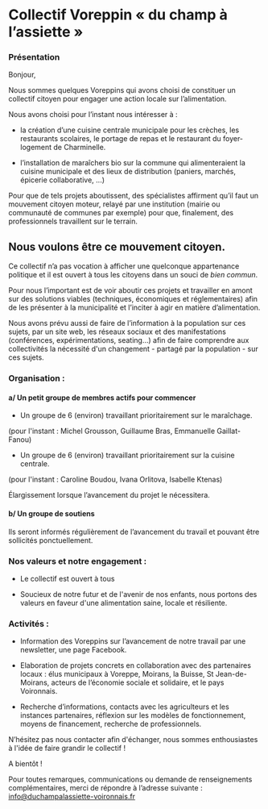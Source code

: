 # Collectif Voreppin « du champ à l’assiette »

### Présentation

Bonjour, 
 
Nous sommes quelques Voreppins qui avons choisi de constituer un
collectif citoyen pour engager une action locale sur
l’alimentation. 

Nous avons choisi pour l’instant nous intéresser à :
 
* la création d’une cuisine centrale municipale pour les crèches, les restaurants scolaires, le portage de repas et le restaurant du foyer-logement de Charminelle.

* l’installation de maraîchers bio sur la commune qui  alimenteraient la cuisine municipale et des lieux de distribution (paniers, marchés, épicerie collaborative, ...)
 
Pour que de tels projets aboutissent, des spécialistes affirment
qu’il faut un mouvement citoyen moteur, relayé par une institution
(mairie ou communauté de communes par exemple) pour que,
finalement, des professionnels travaillent sur le terrain. 
 
## Nous voulons être ce mouvement citoyen.

Ce collectif n’a pas vocation à afficher une quelconque appartenance politique et il est ouvert à tous les citoyens  dans un souci de *bien commun*.
 
Pour nous l’important est de voir aboutir ces projets et travailler en amont sur des solutions viables (techniques, économiques et réglementaires) afin de les présenter à la municipalité et l’inciter à agir en matière d’alimentation.
 
Nous avons prévu aussi de faire de l’information à la population sur ces sujets, par un site web, les réseaux sociaux et des manifestations (conférences, expérimentations, seating…) afin de faire comprendre aux collectivités la nécessité d'un changement - partagé par la population - sur ces sujets. 
 

### Organisation :
 
#### a/ Un petit groupe de membres actifs pour commencer 
 
* Un groupe de 6 (environ) travaillant prioritairement sur le maraîchage.
 
(pour l'instant : Michel Grousson, Guillaume Bras, Emmanuelle Gaillat-Fanou)
 
* Un groupe de 6 (environ) travaillant prioritairement sur la cuisine centrale.
 
(pour l'instant : Caroline Boudou, Ivana Orlitova, Isabelle Ktenas)
 

Élargissement lorsque l’avancement du projet le nécessitera.
 

#### b/ Un groupe de soutiens 
Ils seront informés régulièrement de l’avancement du travail et pouvant être sollicités ponctuellement. 
 

### Nos valeurs et notre engagement :
 
* Le collectif est ouvert à tous
 
* Soucieux de notre futur et de l'avenir de nos enfants, nous
portons des valeurs en faveur d'une alimentation saine, locale et
résiliente. 
 

### Activités :
 
* Information des Voreppins sur l’avancement de notre travail par une newsletter, une page Facebook.
 

* Elaboration de projets concrets en collaboration avec des partenaires locaux : élus municipaux à Voreppe, Moirans, la Buisse, St Jean-de-Moirans, acteurs de l’économie sociale et solidaire, et le pays Voironnais.
 

* Recherche d’informations, contacts avec les agriculteurs et les instances partenaires, réflexion sur les modèles de fonctionnement, moyens de financement, recherche de professionnels.
 
 
N’hésitez pas nous contacter afin d'échanger, nous sommes enthousiastes à l'idée de faire grandir le collectif !
 
A bientôt !
 



Pour toutes remarques,
communications ou demande de renseignements complémentaires,
merci de répondre à l’adresse suivante :
 info@duchampalassiette-voironnais.fr
